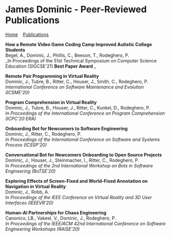 <h1>James Dominic - Peer-Reviewed Publications</h1>

[Home](index.md)&nbsp;&nbsp;&nbsp;&nbsp;[Publications](publications.md)


**How a Remote Video Game Coding Camp Improved Autistic College Students**<br/>
Begel, A., Dominic, J., Phillis, C., Beeson, T., Rodeghero, P.<br/>
_In Proceedings of the 51st Technical Symposium on Computer Science Education (SIGCSE'21) **Best Paper Award** _<br/>

**Remote Pair Programming in Virtual Reality**<br/>
Dominic, J., Tubre, B., Ritter, C., Houser, J., Smith, C., Rodeghero, P.<br/>
_International Conference on Software Maintenance and Evolution (ICSME'20)_<br/>

**Program Comprehension in Virtual Reality**<br/>
Dominic, J., Tubre, B., Houser, J., Ritter, C., Kunkel, D., Rodeghero, P.<br/>
_In Proceedings of the International Conference on Program Comprehension (ICPC'20 ERA)_<br/>

**Onboarding Bot for Newcomers to Software Engineering**<br/>
Dominic, J., Ritter, C., Rodeghero, P.<br/>
_In Proceedings of the International Conference on Software and Systems Process (ICSSP'20)_<br/>

**Conversational Bot for Newcomers Onboarding to Open Source Projects**<br/>
Dominic, J., Houser, J., Steinmacher, I., Ritter, C., Rodeghero, P.<br/>
_In Proceedings of the 2nd International Workshop on Bots in Software Engineering (BoTSE'20)_<br/>

**Exploring Effects of Screen-Fixed and World-Fixed Annotation on Navigation in Virtual Reality**<br/>
Dominic, J., Robb, A.<br/>
_In Proceedings of the IEEE Conference on Virtual Reality and 3D User Interfaces (IEEEVR'20)_<br/>

**Human-AI Partnerships for Chaos Engineering**<br/>
Canonico, LB., Vakeel, V., Dominic, J., Rodeghero, P.<br/>
_In Proceedings of the IEEE/ACM 42nd International Conference on Software Engineering Workshops (RAISE'20)_<br/>

